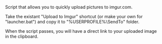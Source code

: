 Script that allows you to quickly upload pictures to imgur.com.

Take the existant "Upload to Imgur" shortcut (or make your own for "launcher.bat") and copy it to "%USERPROFILE%\SendTo" folder.

When the script passes, you will have a direct link to your uploaded image in the clipboard.
